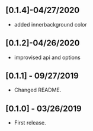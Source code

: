 ## [0.1.4]-04/27/2020
* added innerbackground color

## [0.1.2]-04/26/2020
* improvised api and options

## [0.1.1] - 09/27/2019

* Changed README.

## [0.1.0] - 03/26/2019

* First release.
